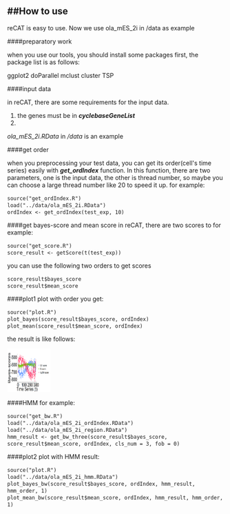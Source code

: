 ##How to use
----------
reCAT is easy to use. Now we use ola_mES_2i in /data as example

####preparatory work

when you use our tools, you should install some packages first, the package list is as follows:

ggplot2
doParallel
mclust
cluster
TSP

####input data

in reCAT, there are some  requirements for the input data. 

1. the genes must be in ***cyclebaseGeneList***
2. 

*ola_mES_2i.RData* in */data* is an example

####get order

when you preprocessing your test data, you can get its order(cell's time series) easily with ***get_ordIndex*** function. In this function, there are two parameters, one is the input data, the other is thread number, so maybe you can choose a large thread number like 20 to speed it up. 
for example:

	source("get_ordIndex.R")
	load("../data/ola_mES_2i.RData")
	ordIndex <- get_ordIndex(test_exp, 10)

####get bayes-score and mean score
in reCAT, there are two scores to 
for example:

	source("get_score.R")
	score_result <- getScore(t(test_exp))
you can use the following two orders to get scores

	score_result$bayes_score
	score_result$mean_score

####plot1
plot with order you get:

	source("plot.R")
	plot_bayes(score_result$bayes_score, ordIndex)
	plot_mean(score_result$mean_score, ordIndex)
the result is like follows:

<img src="./pic/ola_2i_bayes.png" width = "100" height = "100" alt="ola_2i_bayes"/>

####HMM
for example:
	
	source("get_bw.R")
	load("../data/ola_mES_2i_ordIndex.RData")
	load("../data/ola_mES_2i_region.RData")
	hmm_result <- get_bw_three(score_result$bayes_score, score_result$mean_score, ordIndex, cls_num = 3, fob = 0)

####plot2
plot with HMM result:
	
	source("plot.R")
	load("../data/ola_mES_2i_hmm.RData")
	plot_bayes_bw(score_result$bayes_score, ordIndex, hmm_result, hmm_order, 1)
	plot_mean_bw(score_result$mean_score, ordIndex, hmm_result, hmm_order, 1)
